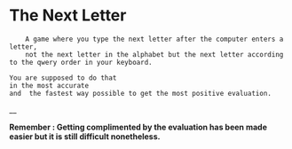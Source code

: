 #  **The Next Letter**

  
 		A game where you type the next letter after the computer enters a letter,  
 		not the next letter in the alphabet but the next letter according to the qwery order in your keyboard.
 
 	You are supposed to do that    
   	in the most accurate    
   	and  the fastest way possible to get the most positive evaluation.
   

   __
   

   **Remember : Getting complimented by the evaluation has been made easier but it is still difficult nonetheless.**


